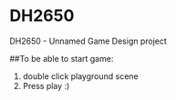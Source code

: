 # DH2650
DH2650 - Unnamed Game Design project

##To be able to start game:
1. double click playground scene
2. Press play :)
